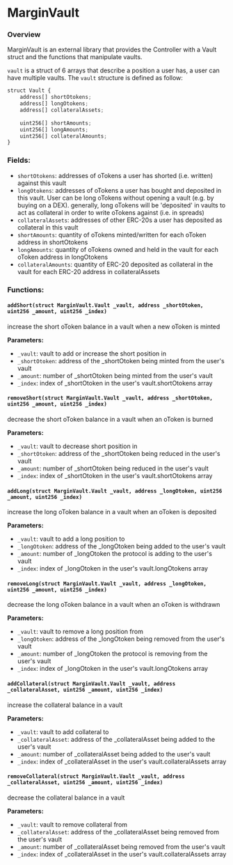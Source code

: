 # MarginVault

### Overview

MarginVault is an external library that provides the Controller with a Vault struct and the functions that manipulate vaults.

`vault` is a struct of 6 arrays that describe a position a user has, a user can have multiple vaults. The `vault` structure is defined as follow:

```javascript
struct Vault {
    address[] shortOtokens;
    address[] longOtokens;
    address[] collateralAssets;
    
    uint256[] shortAmounts;
    uint256[] longAmounts;
    uint256[] collateralAmounts;
}
```

### Fields:

* `shortOtokens`: addresses of oTokens a user has shorted \(i.e. written\) against this vault
* `longOtokens`: addresses of oTokens a user has bought and deposited in this vault. User can be long oTokens without opening a vault \(e.g. by buying on a DEX\). generally, long oTokens will be 'deposited' in vaults to act as collateral in order to write oTokens against \(i.e. in spreads\)
* `collateralAssets`: addresses of other ERC-20s a user has deposited as collateral in this vault
* `shortAmounts`: quantity of oTokens minted/written for each oToken address in shortOtokens
* `longAmounts`: quantity of oTokens owned and held in the vault for each oToken address in longOtokens
* `collateralAmounts`: quantity of ERC-20 deposited as collateral in the vault for each ERC-20 address in collateralAssets

### Functions:

#### `addShort(struct MarginVault.Vault _vault, address _shortOtoken, uint256 _amount, uint256 _index)`

increase the short oToken balance in a vault when a new oToken is minted

**Parameters:**

* `_vault`: vault to add or increase the short position in
* `_shortOtoken`: address of the \_shortOtoken being minted from the user's vault
* `_amount`: number of \_shortOtoken being minted from the user's vault
* `_index`: index of \_shortOtoken in the user's vault.shortOtokens array

####  `removeShort(struct MarginVault.Vault _vault, address _shortOtoken, uint256 _amount, uint256 _index)`

decrease the short oToken balance in a vault when an oToken is burned

**Parameters:**

* `_vault`: vault to decrease short position in
* `_shortOtoken`: address of the \_shortOtoken being reduced in the user's vault
* `_amount`: number of \_shortOtoken being reduced in the user's vault
* `_index`: index of \_shortOtoken in the user's vault.shortOtokens array

####  `addLong(struct MarginVault.Vault _vault, address _longOtoken, uint256 _amount, uint256 _index)`

increase the long oToken balance in a vault when an oToken is deposited

**Parameters:**

* `_vault`: vault to add a long position to
* `_longOtoken`: address of the \_longOtoken being added to the user's vault
* `_amount`: number of \_longOtoken the protocol is adding to the user's vault
* `_index`: index of \_longOtoken in the user's vault.longOtokens array

####  `removeLong(struct MarginVault.Vault _vault, address _longOtoken, uint256 _amount, uint256 _index)`

decrease the long oToken balance in a vault when an oToken is withdrawn

**Parameters:**

* `_vault`: vault to remove a long position from
* `_longOtoken`: address of the \_longOtoken being removed from the user's vault
* `_amount`: number of \_longOtoken the protocol is removing from the user's vault
* `_index`: index of \_longOtoken in the user's vault.longOtokens array

####  `addCollateral(struct MarginVault.Vault _vault, address _collateralAsset, uint256 _amount, uint256 _index)` 

increase the collateral balance in a vault

**Parameters:**

* `_vault`: vault to add collateral to
* `_collateralAsset`: address of the \_collateralAsset being added to the user's vault
* `_amount`: number of \_collateralAsset being added to the user's vault
* `_index`: index of \_collateralAsset in the user's vault.collateralAssets array

####  `removeCollateral(struct MarginVault.Vault _vault, address _collateralAsset, uint256 _amount, uint256 _index)` 

decrease the collateral balance in a vault

**Parameters:**

* `_vault`: vault to remove collateral from
* `_collateralAsset`: address of the \_collateralAsset being removed from the user's vault
* `_amount`: number of \_collateralAsset being removed from the user's vault
* `_index`: index of \_collateralAsset in the user's vault.collateralAssets array

